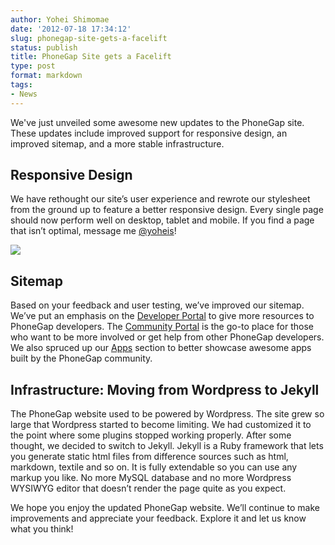 ```yaml
---
author: Yohei Shimomae
date: '2012-07-18 17:34:12'
slug: phonegap-site-gets-a-facelift
status: publish
title: PhoneGap Site gets a Facelift
type: post
format: markdown
tags:
- News
---
```


We've just unveiled some awesome new updates to the PhoneGap site. These updates include improved support for responsive design, an improved sitemap, and a more stable infrastructure.

## Responsive Design

We have rethought our site’s user experience and rewrote our stylesheet from the ground up to feature a better responsive design. Every single page should now perform well on desktop, tablet and mobile. If you find a page that isn’t optimal, message me [@yoheis](https://twitter.com/yoheis)!

![](/uploads/2012/07/phonegap_site_rd.jpg)

## Sitemap

Based on your feedback and user testing, we’ve improved our sitemap. We’ve put an emphasis on the [Developer Portal](/developer) to give more resources to PhoneGap developers. The [Community Portal](/community) is the go-to place for those who want to be more involved or get help from other PhoneGap developers. We also spruced up our [Apps](/app) section to better showcase awesome apps built by the PhoneGap community.

## Infrastructure: Moving from Wordpress to Jekyll

The PhoneGap website used to be powered by Wordpress. The site grew so large that Wordpress started to become limiting. We had customized it to the point where some plugins stopped working properly. After some thought, we decided to switch to Jekyll. Jekyll is a Ruby framework that lets you generate static html files from difference sources such as html, markdown, textile and so on. It is fully extendable so you can use any markup you like. No more MySQL database and no more Wordpress WYSIWYG editor that doesn’t render the page quite as you expect.

We hope you enjoy the updated PhoneGap website. We’ll continue to make improvements and appreciate your feedback. Explore it and let us know what you think!
